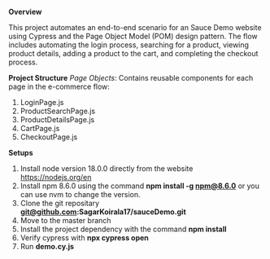 **Overview**

This project automates an end-to-end scenario for an Sauce Demo website using Cypress and the Page Object Model (POM) design pattern.
The flow includes automating the login process, searching for a product, viewing product details, adding a product to the cart, and completing the checkout process.


**Project Structure**
*Page Objects*: Contains reusable components for each page in the e-commerce flow:

1. LoginPage.js
2. ProductSearchPage.js
3. ProductDetailsPage.js
4. CartPage.js
5. CheckoutPage.js

**Setups**
1. Install node version 18.0.0 directly from the website https://nodejs.org/en
2. Install npm 8.6.0 using the command **npm install -g npm@8.6.0** or you can use nvm to change the version.
3. Clone the git repositary 
  **git@github.com:SagarKoirala17/sauceDemo.git**
4. Move to the master branch 
5. Install the project dependency with the command **npm install**
6. Verify cypress with **npx cypress open**
7. Run **demo.cy.js**
